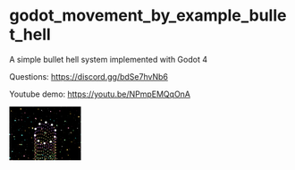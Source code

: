 # godot_movement_by_example_bullet_hell

A simple bullet hell system implemented with Godot 4

Questions: 
https://discord.gg/bdSe7hvNb6

Youtube demo: https://youtu.be/NPmpEMQqOnA


![demo](https://github.com/imperativelyfunctional/simple_bullet_hell_2/blob/main/demo.gif)
